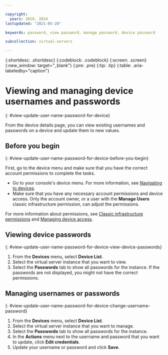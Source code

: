 ```yaml
---

copyright:
  years: 2019, 2024
lastupdated: "2021-05-20"

keywords: password, view password, manage password, device password

subcollection: virtual-servers

---
```


{:shortdesc: .shortdesc}
{:codeblock: .codeblock}
{:screen: .screen}
{:new_window: target="_blank"}
{:pre: .pre}
{:tip: .tip}
{:table: .aria-labeledby="caption"}

# Viewing and managing device usernames and passwords
{: #view-update-user-name-password-for-device}

From the device details page, you can view existing usernames and passwords on a device and update them to new values.

## Before you begin
{: #view-update-user-name-password-for-device-before-you-begin}

First, go to the device menu and make sure that you have the correct account permissions to complete the tasks. 

* Go to your console's device menu. For more information, see [Navigating to devices](/docs/virtual-servers?topic=virtual-servers-navigating-devices).
* Make sure that you have any necessary account permissions and device access. Only the account owner, or a user with the **Manage Users** classic infrastructure permission, can adjust the permissions. 

For more information about permissions, see [Classic infrastructure permissions](/docs/account?topic=account-infrapermission) and [Managing device access](/docs/virtual-servers?topic=virtual-servers-managing-device-access).

## Viewing device passwords
{: #view-update-user-name-password-for-device-view-device-passwords}

1. From the **Devices** menu, select **Device List**.
2. Select the virtual server instance that you want to view.
3. Select the **Passwords** tab to show all passwords for the instance. If the passwords are not displayed, you might not have the correct permissions. 

## Managing usernames or passwords
{: #view-update-user-name-password-for-device-change-username-password}

1. From the **Devices** menu, select **Device List**.
2. Select the virtual server instance that you want to manage.
3. Select the **Passwords** tab to show all passwords for the instance.
4. In the **Actions** menu next to the username and password that you want to update, click **Edit credentials**. 
5. Update your username or password and click **Save**. 

